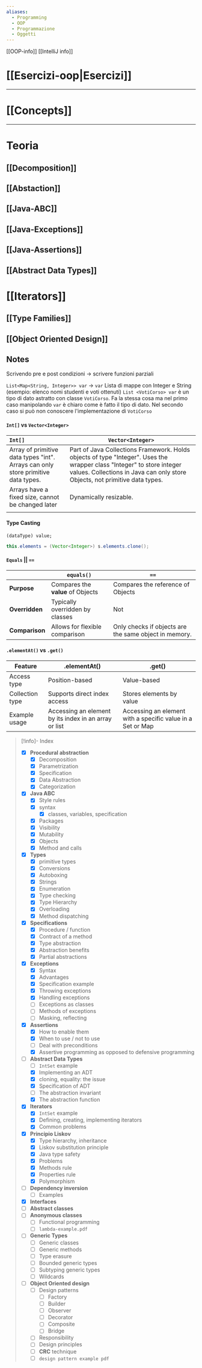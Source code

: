 ```yaml
---
aliases:
  - Programming
  - OOP
  - Programmazione
  - Oggetti
---
```

[[OOP-info]]
[[IntelliJ info]]

# [[Esercizi-oop|Esercizi]]

---
# [[Concepts]]

---

# Teoria

## [[Decomposition]]

## [[Abstaction]]

## [[Java-ABC]]

## [[Java-Exceptions]]

## [[Java-Assertions]]

## [[Abstract Data Types]]

# [[Iterators]]
## [[Type Families]]

## [[Object Oriented Design]]

## Notes
Scrivendo pre e post condizioni -> scrivere funzioni parziali 

`List<Map<String, Integer>> var` -> `var` Lista di mappe con Integer e String  (esempio: elenco nomi studenti e voti ottenuti)
`List <VotiCorso> var` è un tipo di dato astratto con classe `VotiCorso`. Fa la stessa cosa ma nel primo caso manipolando `var` è chiaro come è fatto il tipo di dato. Nel secondo caso si può non conoscere l'implementazione di `VotiCorso`


#### `Int[]` vs `Vector<Integer>`

| `Int[]` | `Vector<Integer>` |
| :--- | ---- |
| Array of primitive data types "int". Arrays can only store primitive data types. | Part of Java Collections Framework. Holds objects of type "Integer". Uses the wrapper class "Integer" to store integer values. Collections in Java can only store Objects, not primitive data types. |
| Arrays have a fixed size, cannot be changed later | Dynamically resizable. |
|  |  |

#### Type Casting 

`(dataType) value;`
```java
this.elements = (Vector<Integer>) s.elements.clone();
```

#### `Equals` || `==` 
|  | `equals()` | `==` |
| ---- | ---- | ---- |
| **Purpose** | Compares the **value** of Objects | Compares the reference of Objects |
| **Overridden** | Typically overridden by classes | Not  |
| **Comparison** | Allows for flexible comparison | Only checks if objects are the same object in memory.  |

#### `.elementAt()` vs `.get()`
| Feature | .elementAt() | .get() |
| ---- | ---- | ---- |
| Access type | Position-based | Value-based |
| Collection type | Supports direct index access | Stores elements by value |
| Example usage | Accessing an element by its index in an array or list | Accessing an element with a specific value in a Set or Map |


> [!info]- Index
>
> - [x] **Procedural abstraction**
> 	- [x] Decomposition
> 	- [x] Parametrization
> 	- [x] Specification
> 	- [x] Data Abstraction
> 	- [x] Categorization
> - [x] **Java ABC**
> 	- [x] Style rules
> 	- [x] syntax 
> 		- [x] classes, variables, specification
> 	- [x] Packages
> 	- [x] Visibility 
> 	- [x] Mutability
> 	- [x] Objects
> 	- [x] Method and calls
> - [x] **Types**
> 	- [x] primitive types
> 	- [x] Conversions
> 	- [x] Autoboxing
> 	- [x] Strings
> 	- [x] Enumeration
> 	- [x] Type checking 
> 	- [x] Type Hierarchy 
> 	- [x] Overloading 
> 	- [x] Method dispatching
> - [x] **Specifications**
> 	- [x] Procedure / function
> 	- [x] Contract of a method 
> 	- [x] Type abstraction
> 	- [x] Abstraction benefits
> 	- [x] Partial abstractions
> - [x] **Exceptions**
> 	- [x] Syntax
> 	- [x] Advantages
> 	- [x] Specification example 
> 	- [x] Throwing exceptions
> 	- [x] Handling exceptions
> 	- [ ] Exceptions as classes 
> 	- [ ] Methods of exceptions
> 	- [ ] Masking, reflecting
> - [x] **Assertions**
> 	- [x] How to enable them
> 	- [x] When to use / not to use
> 	- [ ] Deal with preconditions 
> 	- [x] Assertive programming as opposed to defensive programming 
> - [ ] **Abstract Data Types**
> 	- [ ] `IntSet` example
> 	- [x] Implementing an ADT 
> 	- [x] cloning, equality: the issue
> 	- [x] Specification of ADT
> 	- [ ] The abstraction invariant 
> 	- [x] The abstraction function
> - [x] **Iterators** 
> 	- [x] `IntSet` example
> 	- [x] Defining, creating, implementing iterators
> 	- [x] Common problems
> - [x] **Principio Liskov**
> 	- [x] Type hierarchy, inheritance 
> 	- [x] Liskov substitution principle
> 	- [x] Java type safety 
> 	- [x] Problems 
> 	- [x] Methods rule
> 	- [x] Properties rule
> 	- [x] Polymorphism 
> - [ ] **Dependency inversion** 
> 	- [ ] Examples
> - [x] **Interfaces** 
> - [ ] **Abstract classes**
> - [ ] **Anonymous classes**
> 	- [ ] Functional programming 
> 	- [ ] `lambda-example.pdf` 
> - [ ] **Generic Types**
> 	- [ ] Generic classes
> 	- [ ] Generic methods
> 	- [ ] Type erasure
> 	- [ ] Bounded generic types
> 	- [ ] Subtyping  generic types
> 	- [ ] Wildcards
> - [ ] **Object Oriented design**
> 	- [ ] Design patterns
> 		- [ ] Factory 
> 		- [ ] Builder 
> 		- [ ] Observer 
> 		- [ ] Decorator
> 		- [ ] Composite
> 		- [ ] Bridge
> 	- [ ] Responsibility
> 	- [ ] Design principles
> 	- [ ] **CRC** technique
> 	- [ ] `design pattern example pdf`